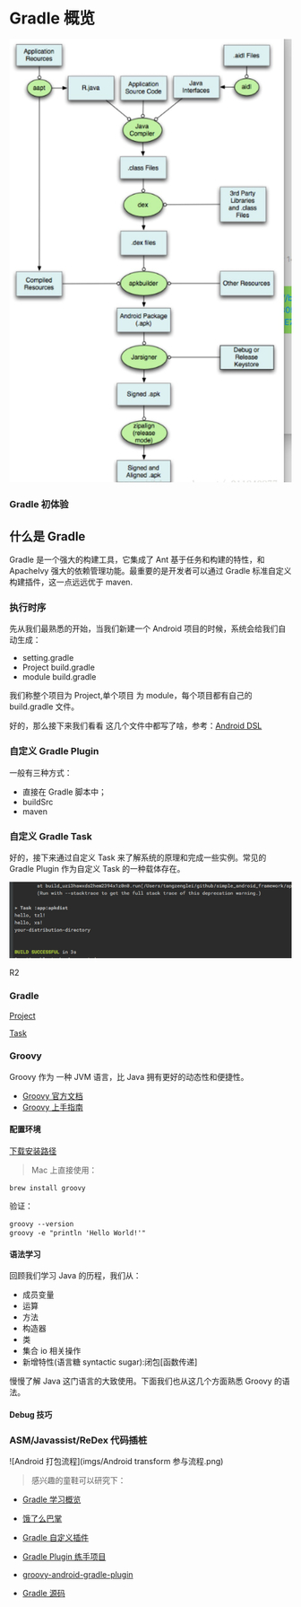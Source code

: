 # Gradle 概览




![Android 打包流程](imgs/Android打包流程.jpeg)



### Gradle 初体验



## 什么是 Gradle


Gradle 是一个强大的构建工具，它集成了 Ant 基于任务和构建的特性，和 ApacheIvy 强大的依赖管理功能。最重要的是开发者可以通过 Gradle 标准自定义构建插件，这一点远远优于 maven.

### 执行时序


先从我们最熟悉的开始，当我们新建一个 Android 项目的时候，系统会给我们自动生成：

 - setting.gradle
 - Project build.gradle
 - module build.gradle
 
 
 我们称整个项目为 Project,单个项目 为 module，每个项目都有自己的build.gradle 文件。
 
 
好的，那么接下来我们看看 这几个文件中都写了啥，参考：[Android DSL](http://google.github.io/android-gradle-dsl/current/index.html)













### 自定义 Gradle Plugin 



[](https://docs.gradle.org/current/userguide/custom_plugins.html)




一般有三种方式：

- 直接在 Gradle 脚本中；
- buildSrc
- maven








### 自定义 Gradle Task

好的，接下来通过自定义 Task 来了解系统的原理和完成一些实例。常见的 Gradle Plugin 作为自定义 Task 的一种载体存在。



![Android 打包流程](imgs/gradlepluginHelloworld.png)





R2







### Gradle 

[Project](https://docs.gradle.org/current/javadoc/org/gradle/api/Project.html)

[Task](https://docs.gradle.org/current/javadoc/org/gradle/api/Task.html)




### Groovy


Groovy 作为 一种 JVM 语言，比 Java 拥有更好的动态性和便捷性。


- [Groovy 官方文档](http://docs.groovy-lang.org/)
- [Groovy 上手指南](https://www.w3cschool.cn/groovy/groovy_methods.html)


#### 配置环境


[下载安装路径](http://groovy-lang.org/download.html#osinstall)

> Mac 上直接使用：
```
brew install groovy
```


验证：


```
groovy --version
groovy -e "println 'Hello World!'"
```


#### 语法学习

回顾我们学习 Java 的历程，我们从：


- 成员变量
- 运算
- 方法
- 构造器
- 类
- 集合 io 相关操作
- 新增特性(语言糖 syntactic sugar):闭包[函数传递]


慢慢了解 Java 这门语言的大致使用。下面我们也从这几个方面熟悉 Groovy 的语法。



#### Debug 技巧



















### ASM/Javassist/ReDex 代码插桩



![Android 打包流程](imgs/Android transform 参与流程.png)
 
 
 
 
 
 
 
> 感兴趣的童鞋可以研究下：
 
 - [Gradle 学习概览](https://blog.csdn.net/singwhatiwanna/article/details/78797506)
 
-  [饿了么巴掌](http://www.wangyuwei.me/archives/)
 
 
- [Gradle 自定义插件](https://blog.csdn.net/eclipsexys/article/details/50973205)

- [Gradle Plugin 练手项目](https://github.com/JeasonWong/R2Assistant)
 
-  [groovy-android-gradle-plugin](https://github.com/groovy/groovy-android-gradle-plugin)
 
-  [Gradle 源码](https://android.googlesource.com/platform/tools/base/+/gradle_3.1.2)


 



